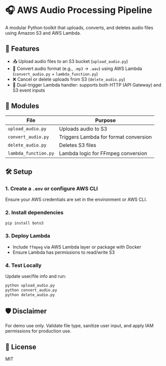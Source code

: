# 🎧 AWS Audio Processing Pipeline

A modular Python toolkit that uploads, converts, and deletes audio files using Amazon S3 and AWS Lambda.

## 🚀 Features
- 📤 Upload audio files to an S3 bucket (`upload_audio.py`)
- 🔁 Convert audio format (e.g., `.mp3` → `.wav`) using AWS Lambda (`convert_audio.py` + `lambda_function.py`)
- ❌ Cancel or delete uploads from S3 (`delete_audio.py`)
- 🔄 Dual-trigger Lambda handler: supports both HTTP (API Gateway) and S3 event inputs

## 🧩 Modules
| File               | Purpose                                |
|--------------------|----------------------------------------|
| `upload_audio.py`  | Uploads audio to S3                    |
| `convert_audio.py` | Triggers Lambda for format conversion |
| `delete_audio.py`  | Deletes S3 files                      |
| `lambda_function.py` | Lambda logic for FFmpeg conversion |

## 🛠 Setup

### 1. Create a `.env` or configure AWS CLI
Ensure your AWS credentials are set in the environment or AWS CLI.

### 2. Install dependencies
```bash
pip install boto3
```

### 3. Deploy Lambda
- Include `ffmpeg` via AWS Lambda layer or package with Docker
- Ensure Lambda has permissions to read/write S3

### 4. Test Locally
Update user/file info and run:
```bash
python upload_audio.py
python convert_audio.py
python delete_audio.py
```

## 🛡 Disclaimer
For demo use only. Validate file type, sanitize user input, and apply IAM permissions for production use.

## 📄 License
MIT